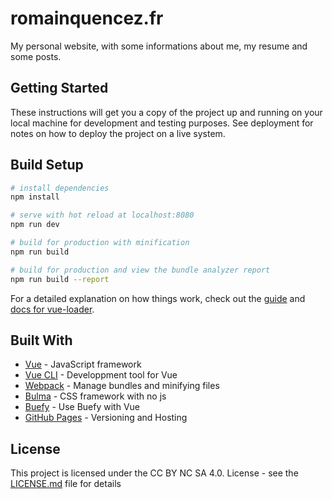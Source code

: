 # romainquencez.fr

My personal website, with some informations about me, my resume and some posts.

## Getting Started

These instructions will get you a copy of the project up and running on your local machine for development and testing purposes. See deployment for notes on how to deploy the project on a live system.

## Build Setup

``` bash
# install dependencies
npm install

# serve with hot reload at localhost:8080
npm run dev

# build for production with minification
npm run build

# build for production and view the bundle analyzer report
npm run build --report
```

For a detailed explanation on how things work, check out the [guide](http://vuejs-templates.github.io/webpack/) and [docs for vue-loader](http://vuejs.github.io/vue-loader).

## Built With

* [Vue](https://vuejs.org) - JavaScript framework
* [Vue CLI](https://cli.vuejs.org) - Developpment tool for Vue
* [Webpack](https://webpack.js.org) - Manage bundles and minifying files
* [Bulma](https://bulma.io) - CSS framework with no js
* [Buefy](https://buefy.github.io) - Use Buefy with Vue
* [GitHub Pages](https://pages.github.com) - Versioning and Hosting

## License

This project is licensed under the CC BY NC SA 4.0. License - see the [LICENSE.md](LICENSE.md) file for details

